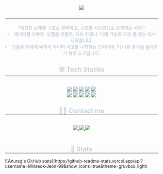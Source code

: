 <div align= "center">
    <img src="https://capsule-render.vercel.app/api?type=waving&color=98c289&height=120&text=Hi,%20I'm%20Minseok&animation=&fontColor=ffffff&fontSize=50" />
    </div>
    <div align= "center"> 
    <h2 style="border-bottom: 1px solid #21262d; color: #c9d1d9;">  </h2>  
    <div style="font-weight: 700; font-size: 15px; text-align: center; color: #c9d1d9;"> “복잡한 문제를 구조로 정리하고, 구조를 시스템으로 완성하는 사람.”</li></li><li> 데이터를 다루든, 모델을 만들든, 저는 언제나 ‘이해 가능한 구조’를 찾는 데서 시작합니다.</li><li> 기술은 저에게 목적이 아니라 사고를 구현하는 언어이며, 더 나은 방식을 설계하기 위한 도구입니다. </div> 
    </div>
    <div align= "center">
    <h2 style="border-bottom: 1px solid #21262d; color: #c9d1d9;"> 🛠️ Tech Stacks </h2> <br> 
    <div style="margin: 0 auto; text-align: center;" align= "center"> <img src="https://img.shields.io/badge/Python-3776AB?style=for-the-badge&logo=Python&logoColor=white">
          <img src="https://img.shields.io/badge/PyTorch-EE4C2C?style=for-the-badge&logo=PyTorch&logoColor=white">
          <img src="https://img.shields.io/badge/Tensorflow-FF6F00?style=for-the-badge&logo=Tensorflow&logoColor=white">
          <img src="https://img.shields.io/badge/Selenium-43B02A?style=for-the-badge&logo=Selenium&logoColor=white">
          <img src="https://img.shields.io/badge/Elasticsearch-005571?style=for-the-badge&logo=Elasticsearch&logoColor=white">
          <br/><img src="https://img.shields.io/badge/MariaDB-003545?style=for-the-badge&logo=MariaDB&logoColor=white">
          <img src="https://img.shields.io/badge/MongoDB-47A248?style=for-the-badge&logo=MongoDB&logoColor=white">
          <img src="https://img.shields.io/badge/Docker-2496ED?style=for-the-badge&logo=Docker&logoColor=white">
          <img src="https://img.shields.io/badge/Linux-FCC624?style=for-the-badge&logo=Linux&logoColor=white">
          <img src="https://img.shields.io/badge/Git-F05032?style=for-the-badge&logo=Git&logoColor=white">
          <br/></div>
    </div>
    <div align= "center">
    <h2 style="border-bottom: 1px solid #21262d; color: #c9d1d9;"> 🧑‍💻 Contact me </h2> <br> 
    <div align= "center"> <a href=mailto:wjsalstjr9933@gmail.com> <img src="https://img.shields.io/badge/Gmail-EA4335?style=for-the-badge&logo=Gmail&logoColor=white&link=mailto:wjsalstjr9933@gmail.com"> </a>
         <a href=https://www.notion.so/1e99341a0b8b8022af5ff8d2c2426c7a> <img src="https://img.shields.io/badge/Notion-000000?style=for-the-badge&logo=Notion&logoColor=white&link=https://www.notion.so/1e99341a0b8b8022af5ff8d2c2426c7a"> </a>
         <a href=https://velog.io/@jesper_ch/posts> <img src="https://img.shields.io/badge/Velog-20C997?style=for-the-badge&logo=Velog&logoColor=white&link=https://velog.io/@jesper_ch/posts"> </a>
          </div>  <br> 
    <div align= "center">  </div> 
    </div>
    <div align= "center"> 
    <h2 style="border-bottom: 1px solid #21262d; color: #c9d1d9;"> 🏅 Stats </h2> <div align= "center">   </div> 
    </div>
    ![Anurag's GitHub stats](https://github-readme-stats.vercel.app/api?username=Minseok-Jeon-99&show_icons=true&theme=gruvbox_light)
